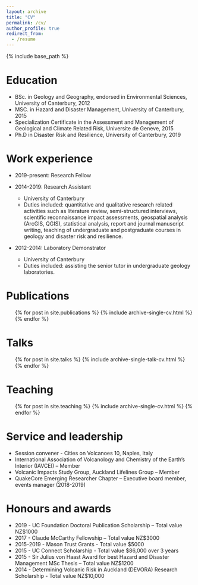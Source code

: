 ```yaml
---
layout: archive
title: "CV"
permalink: /cv/
author_profile: true
redirect_from:
  - /resume
---
```


{% include base_path %}

Education
======
* BSc. in Geology and Geography, endorsed in Environmental Sciences, University of Canterbury, 2012
* MSC. in Hazard and Disaster Management, University of Canterbury, 2015
* Specialization Certificate in the Assessment and Management of Geological and Climate Related Risk, Universite de Geneve, 2015
* Ph.D in Disaster Risk and Resilience, University of Canterbury, 2019 

Work experience
======
* 2019-present: Research Fellow

* 2014-2019: Research Assistant
  * University of Canterbury
  * Duties included: quantitative and qualitative research related activities such as literature review, semi-structured interviews, scientific reconnaissance impact assessments, geospatial analysis (ArcGIS, QGIS), statistical analysis, report and journal manuscript writing, teaching of undergraduate and postgraduate courses in geology and disaster risk and resilience.
  
* 2012-2014: Laboratory Demonstrator
  * University of Canterbury
  * Duties included: assisting the senior tutor in undergraduate geology laboratories.
  

Publications
======
  <ul>{% for post in site.publications %}
    {% include archive-single-cv.html %}
  {% endfor %}</ul>
  
Talks
======
  <ul>{% for post in site.talks %}
    {% include archive-single-talk-cv.html %}
  {% endfor %}</ul>
  
Teaching
======
  <ul>{% for post in site.teaching %}
    {% include archive-single-cv.html %}
  {% endfor %}</ul>
  
Service and leadership
======
* Session convener - Cities on Volcanoes 10, Naples, Italy
* International Association of Volcanology and Chemistry of the Earth’s Interior (IAVCEI) – Member
* Volcanic Impacts Study Group, Auckland Lifelines Group – Member
* QuakeCore Emerging Researcher Chapter – Executive board member, events manager (2018-2019)


Honours and awards
======
* 2019 - UC Foundation Doctoral Publication Scholarship – Total value NZ$1000
* 2017 - Claude McCarthy Fellowship – Total value NZ$3000
* 2015-2019 - Mason Trust Grants - Total value $5000  
* 2015 - UC Connect Scholarship - Total value $86,000 over 3 years
* 2015 - Sir Julius von Haast Award for best Hazard and Disaster Management MSc Thesis – Total value NZ$1200
* 2014 - Determining Volcanic Risk in Auckland (DEVORA) Research Scholarship - Total value NZ$10,000 
